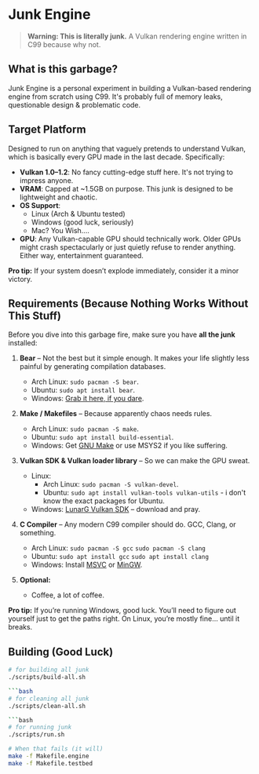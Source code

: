 # Junk Engine

> **Warning: This is literally junk.**
> A Vulkan rendering engine written in C99 because why not.

## What is this garbage?

Junk Engine is a personal experiment in building a Vulkan-based rendering engine from scratch using C99. It's probably full of memory leaks, questionable design & problematic code.

## Target Platform

Designed to run on anything that vaguely pretends to understand Vulkan, which is basically every GPU made in the last decade. Specifically:

- **Vulkan 1.0–1.2**: No fancy cutting-edge stuff here. It's not trying to impress anyone.
- **VRAM**: Capped at ~1.5GB on purpose. This junk is designed to be lightweight and chaotic.
- **OS Support**:
  - Linux (Arch & Ubuntu tested)
  - Windows (good luck, seriously)
  - Mac? You Wish....
- **GPU**: Any Vulkan-capable GPU should technically work. Older GPUs might crash spectacularly or just quietly refuse to render anything. Either way, entertainment guaranteed.

**Pro tip:** If your system doesn’t explode immediately, consider it a minor victory.

## Requirements (Because Nothing Works Without This Stuff)

Before you dive into this garbage fire, make sure you have **all the junk** installed:

1. **Bear** – Not the best but it simple enough. It makes your life slightly less painful by generating compilation databases.
   - Arch Linux: `sudo pacman -S bear`. 
   - Ubuntu: `sudo apt install bear`.
   - Windows: [Grab it here, if you dare](https://github.com/rizsotto/Bear).

2. **Make / Makefiles** – Because apparently chaos needs rules.
   - Arch Linux: `sudo pacman -S make`.
   - Ubuntu: `sudo apt install build-essential`. 
   - Windows: Get [GNU Make](http://gnuwin32.sourceforge.net/packages/make.htm) or use MSYS2 if you like suffering.

3. **Vulkan SDK & Vulkan loader library** – So we can make the GPU sweat.
   - Linux:
     - Arch Linux: `sudo pacman -S vulkan-devel`.
     - Ubuntu: `sudo apt install vulkan-tools vulkan-utils` - i don't know the exact packages for Ubuntu. 
   - Windows: [LunarG Vulkan SDK](https://vulkan.lunarg.com/sdk/home) – download and pray.

4. **C Compiler** – Any modern C99 compiler should do. GCC, Clang, or something.
   - Arch Linux: `sudo pacman -S gcc` `sudo pacman -S clang` 
   - Ubuntu: `sudo apt install gcc` `sudo apt install clang` 
   - Windows: Install [MSVC](https://visualstudio.microsoft.com/) or [MinGW](http://www.mingw.org/).

5. **Optional:** 
   - Coffee, a lot of coffee. 

**Pro tip:** If you’re running Windows, good luck. You’ll need to figure out yourself just to get the paths right. On Linux, you’re mostly fine… until it breaks.

## Building (Good Luck)

```bash
# for building all junk 
./scripts/build-all.sh

```bash
# for cleaning all junk 
./scripts/clean-all.sh

```bash
# for running junk 
./scripts/run.sh

# When that fails (it will)
make -f Makefile.engine
make -f Makefile.testbed

